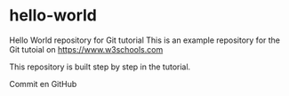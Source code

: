 # hello-world
Hello World repository for Git tutorial
This is an example repository for the Git tutoial on https://www.w3schools.com

This repository is built step by step in the tutorial.

Commit en GitHub
